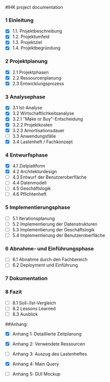#IHK project documentation

### 1 Einleitung

- [x] 1.1. Projektbeschreibung
- [x] 1.2. Projektumfeld
- [x] 1.3. Projektziel
- [x] 1.4. Projektbegründung

### 2 Projektplanung

- [x]  2.1 Projektphasen
- [x]  2.2 Ressourcenplanung
- [x]  2.3 Entwicklungsprozess

### 3 Analysephase

- [x]  3.1 Ist-Analyse
- [x]  3.2 Wirtschaftlichkeitsanalyse
- [x]  3.2.1 "Make or Buy"-Entscheidung
- [x]  3.2.2 Projektkosten
- [x]  3.2.3 Amortisationsdauer
- [ ]  3.3 Anwendungsfälle
- [x]  3.4 Lastenheft / Fachkonzept

### 4 Entwurfsphase

- [x]  4.1 Zielplattform
- [x]  4.2 Architekturdesign
- [ ]  4.3 Entwurf der Benutzeroberfläche
- [ ]  4.4 Datenmodell
- [ ]  4.5 Geschäftslogik
- [ ]  4.6 Pflichtenheft

### 5 Implementierungsphase

- [ ]  5.1 Iterationsplanung
- [ ]  5.2 Implementierung der Datenstrukturen
- [ ]  5.3 Implementierung der Geschäftslogik
- [ ]  5.4 Implementierung der Benutzeroberfläche

### 6 Abnahme- und Einführungsphase

- [ ]  6.1 Abnahme durch den Fachbereich
- [ ]  6.2 Deployment und Einführung

### 7 Dokumentation

### 8 Fazit

- [ ]  8.1 Soll-/Ist-Vergleich
- [ ]  8.2 Lessons Learned
- [ ]  8.3 Ausblick

##Anhang:

- [x] Anhang 1: Detaillierte Zeitplanung
- [x] Anhang 2: Verwendete Ressourcen
- [ ] Anhang 3: Auszug des Lastenheftes
- [x] Anhang 4: Main Query
- [ ] Anhang 5: GUI Mockup

